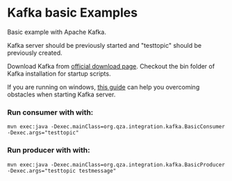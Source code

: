 Kafka basic Examples
====================

Basic example with Apache Kafka.

Kafka server should be previously started and "testtopic" should be previously created.

Download Kafka from [official download page](http://kafka.apache.org/downloads.html). Checkout the bin folder of Kafka installation for startup scripts.

If you are running on windows, [this guide](http://www.alternatestack.com/uncategorized/running-kafka-on-windows/) can help you overcoming obstacles when starting Kafka server. 

### Run consumer with with:

	mvn exec:java -Dexec.mainClass=org.qza.integration.kafka.BasicConsumer -Dexec.args="testtopic"

### Run producer with with: 

	mvn exec:java -Dexec.mainClass=org.qza.integration.kafka.BasicProducer -Dexec.args="testtopic testmessage"

